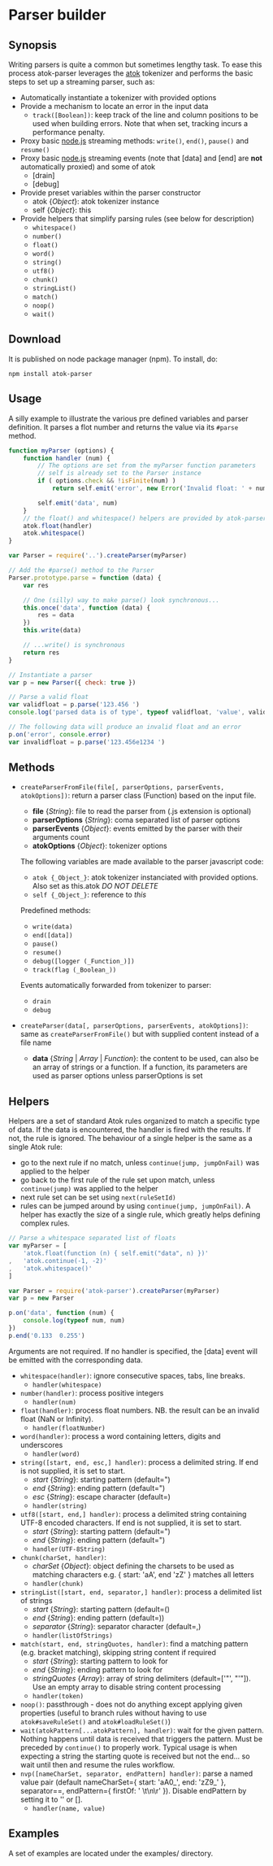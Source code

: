 # Parser builder

## Synopsis

Writing parsers is quite a common but sometimes lengthy task. To ease this process atok-parser leverages the [atok](https://github.com/pierrec/node-atok) tokenizer and performs the basic steps to set up a streaming parser, such as:

* Automatically instantiate a tokenizer with provided options
* Provide a mechanism to locate an error in the input data
	* `track([Boolean])`: keep track of the line and column positions to be used when building errors. Note that when set, tracking incurs a performance penalty.
* Proxy basic [node.js](http://nodejs.org) streaming methods: `write()`, `end()`, `pause()` and `resume()`
* Proxy basic [node.js](http://nodejs.org) streaming events (note that [data] and [end] are __not__ automatically proxied) and some of atok
	* [drain]
	* [debug]
* Provide preset variables within the parser constructor
	* atok {_Object_}: atok tokenizer instance
	* self {_Object_}: this
* Provide helpers that simplify parsing rules (see below for description)
	* `whitespace()`
	* `number()`
	* `float()`
	* `word()`
	* `string()`
	* `utf8()`
	* `chunk()`
	* `stringList()`
	* `match()`
	* `noop()`
	* `wait()`


## Download

It is published on node package manager (npm). To install, do:

    npm install atok-parser


## Usage

A silly example to illustrate the various pre defined variables and parser definition. It parses a flot number and returns the value via its `#parse` method.

``` javascript
function myParser (options) {
	function handler (num) {
		// The options are set from the myParser function parameters
		// self is already set to the Parser instance
		if ( options.check && !isFinite(num) )
			return self.emit('error', new Error('Invalid float: ' + num))

		self.emit('data', num)
	}
	// the float() and whitespace() helpers are provided by atok-parser
	atok.float(handler)
	atok.whitespace()
}

var Parser = require('..').createParser(myParser)

// Add the #parse() method to the Parser
Parser.prototype.parse = function (data) {
	var res

	// One (silly) way to make parse() look synchronous...
	this.once('data', function (data) {
		res = data
	})
	this.write(data)

	// ...write() is synchronous
	return res
}

// Instantiate a parser
var p = new Parser({ check: true })

// Parse a valid float
var validfloat = p.parse('123.456 ')
console.log('parsed data is of type', typeof validfloat, 'value', validfloat)

// The following data will produce an invalid float and an error
p.on('error', console.error)
var invalidfloat = p.parse('123.456e1234 ')
```


## Methods

* `createParserFromFile(file[, parserOptions, parserEvents, atokOptions])`: return a parser class (Function) based on the input file.
	* __file__ {_String_}: file to read the parser from (.js extension is optional)
	* __parserOptions__ {_String_}: coma separated list of parser options
	* __parserEvents__ {_Object_}: events emitted by the parser with their arguments count
	* __atokOptions__ {_Object_}: tokenizer options

	The following variables are made available to the parser javascript code:
	* `atok {_Object_}`: atok tokenizer instanciated with provided options. Also set as this.atok *DO NOT DELETE*
	* `self {_Object_}`: reference to _this_

	Predefined methods:
	* `write(data)`
	* `end([data])`
	* `pause()`
	* `resume()`
	* `debug([logger (_Function_)])`
	* `track(flag (_Boolean_))`

	Events automatically forwarded from tokenizer to parser:
	* `drain`
	* `debug`


* `createParser(data[, parserOptions, parserEvents, atokOptions])`: same as `createParserFromFile()` but with supplied content instead of a file name
	* __data__ {_String_ | _Array_ | _Function_}: the content to be used, can also be an array of strings or a function. If a function, its parameters are used as parser options unless parserOptions is set


## Helpers

Helpers are a set of standard Atok rules organized to match a specific type of data. If the data is encountered, the handler is fired with the results. If not, the rule is ignored. The behaviour of a single helper is the same as a single Atok rule:

* go to the next rule if no match, unless `continue(jump, jumpOnFail)` was applied to the helper
* go back to the first rule of the rule set upon match, unless `continue(jump)` was applied to the helper
* next rule set can be set using `next(ruleSetId)`
* rules can be jumped around by using `continue(jump, jumpOnFail)`. A helper has exactly the size of a single rule, which greatly helps defining complex rules.

``` javascript
// Parse a whitespace separated list of floats
var myParser = [
	'atok.float(function (n) { self.emit("data", n) })'
,	'atok.continue(-1, -2)'
,	'atok.whitespace()'
]

var Parser = require('atok-parser').createParser(myParser)
var p = new Parser

p.on('data', function (num) {
	console.log(typeof num, num)
})
p.end('0.133  0.255')
```

Arguments are not required. If no handler is specified, the [data] event will be emitted with the corresponding data.

* `whitespace(handler)`: ignore consecutive spaces, tabs, line breaks.
	* `handler(whitespace)`
* `number(handler)`: process positive integers
	* `handler(num)`
* `float(handler)`: process float numbers. NB. the result can be an invalid float (NaN or Infinity).
	* `handler(floatNumber)`
* `word(handler)`: process a word containing letters, digits and underscores
	* `handler(word)`
* `string([start, end, esc,] handler)`: process a delimited string. If end is not supplied, it is set to start.
	* _start_ {_String_}: starting pattern (default=")
	* _end_ {_String_}: ending pattern (default=")
	* _esc_ {_String_}: escape character (default=\)
	* `handler(string)`
* `utf8([start, end,] handler)`: process a delimited string containing UTF-8 encoded characters. If end is not supplied, it is set to start.
	* _start_ {_String_}: starting pattern (default=")
	* _end_ {_String_}: ending pattern (default=")
	* `handler(UTF-8String)`
* `chunk(charSet, handler)`: 
	* _charSet_ {_Object_}: object defining the charsets to be used as matching characters e.g. { start: 'aA', end 'zZ' } matches all letters
	* `handler(chunk)`
* `stringList([start, end, separator,] handler)`: process a delimited list of strings
	* _start_ {_String_}: starting pattern (default=()
	* _end_ {_String_}: ending pattern (default=))
	* _separator_ {_String_}: separator character (default=,)
	* `handler(listOfStrings)`
* `match(start, end, stringQuotes, handler)`: find a matching pattern (e.g. bracket matching), skipping string content if required
	* _start_ {_String_}: starting pattern to look for
	* _end_ {_String_}: ending pattern to look for
	* _stringQuotes_ {_Array_}: array of string delimiters (default=['"', "'"]). Use an empty array to disable string content processing
	* `handler(token)`
* `noop()`: passthrough - does not do anything except applying given properties (useful to branch rules without having to use `atok#saveRuleSet()` and `atok#loadRuleSet()`)
* `wait(atokPattern[...atokPattern], handler)`: wait for the given pattern. Nothing happens until data is received that triggers the pattern. Must be preceded by `continue()` to properly work. Typical usage is when expecting a string the starting quote is received but not the end... so wait until then and resume the rules workflow.
* `nvp([nameCharSet, separator, endPattern] handler)`: parse a named value pair (default nameCharSet={ start: 'aA0_', end: 'zZ9_' }, separator==, endPattern={ firstOf: ' \t\n\r' }). Disable endPattern by setting it to '' or [].
	* `handler(name, value)`


## Examples

A set of examples are located under the examples/ directory.